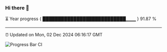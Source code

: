 ### Hi there 👋

⏳ Year progress { ███████████████████████████▁▁▁ } 91.87 %

---

⏰ Updated on Mon, 02 Dec 2024 06:16:17 GMT

![Progress Bar CI](https://github.com/Shyam-Makwana/GitHub-Actions-Demo/workflows/Progress%20Bar%20CI/badge.svg)
